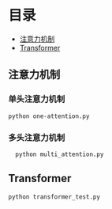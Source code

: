# 目录

 - [注意力机制](#注意力机制)
 - [Transformer](#transformer)
 

## 注意力机制
### 单头注意力机制
    python one-attention.py
 ### 多头注意力机制
      python multi_attention.py
## Transformer
    python transformer_test.py 